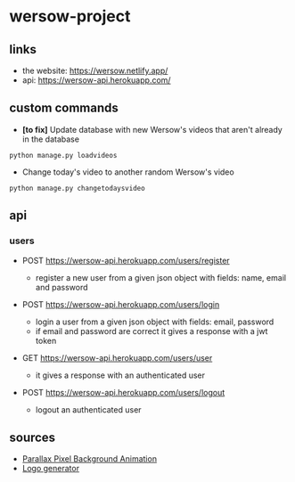 # wersow-project

## links

- the website: https://wersow.netlify.app/
- api: https://wersow-api.herokuapp.com/

## custom commands

- **[to fix]** Update database with new Wersow's videos that aren't already in the database

```
python manage.py loadvideos
```

- Change today's video to another random Wersow's video

```
python manage.py changetodaysvideo
```

## api

### users

- POST https://wersow-api.herokuapp.com/users/register

  - register a new user from a given json object with fields: name, email and password

- POST https://wersow-api.herokuapp.com/users/login

  - login a user from a given json object with fields: email, password
  - if email and password are correct it gives a response with a jwt token

- GET https://wersow-api.herokuapp.com/users/user

  - it gives a response with an authenticated user

- POST https://wersow-api.herokuapp.com/users/logout
  - logout an authenticated user

## sources

- [Parallax Pixel Background Animation](https://youtu.be/aywzn9cf-_U)
- [Logo generator](https://logo.com/)
